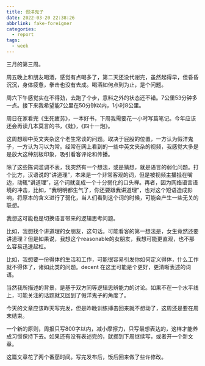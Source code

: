 ```yaml
---
title: 假洋鬼子
date: 2022-03-20 22:38:26
abbrlink: fake-foreigner
categories:
  - report
tags:
  - week
---
```


三月的第三周。

周五晚上和朋友喝酒，感觉有点喝多了，第二天还没代谢完，虽然起得早，但昏昏沉沉，身体疲惫，拳击也没有去成。喝酒如何点到为止，是个问题。

周六下午感觉实在不得劲，去跑了个步，意料之外的状态还不错。7公里53分钟多一点。接下来我希望能7公里在50分钟以内，1小时8公里。

周日在家看完《生死疲劳》，一本好书，下周我需要花一小时写篇笔记。今年应该还会再读几本莫言的书，《蛙》，《四十一炮》。

这周想聊中英文夹杂这个老生常谈的问题。取决于屁股的位置，一方认为假洋鬼子，一方认为习以为常。经常在网上看到的一些中英文夹杂的视频，我感觉大多是是放大这种刻板印象，吸引看客评论和传播。

除了这些陈词滥调不表，我突然有一个想法，或是猜想，就是语言的弱化问题。打个比方，汉语说的“讲道理”，本来是一个非常客观的词，但是被视频主播挂在嘴边，动辄“讲道理”，这个词就变成一个十分弱化的口头禅。再者，因为网络语言语境的冲击，比如，“我明明都生气了，你还要跟我讲道理”，也对这个短语造成影响，将原本的含义进行了弱化，当人们看到这个词的时候，可能会产生一些无关的联想。

我想这可能也是切换语言带来的逻辑思考问题。

比如，我想找个讲道理的女朋友，这句话。可能看客的第一想法是，女生竟然还要讲道理？但是如果说，我想这个reasonable的女朋友，我想可能更直观，也不那么容易迅速起杠。

比如，我想要一份得体的生活和工作，可能很容易引发你如何定义得体，什么工作就不得体了，诸如此类的问题。decent 在这里可能是个更好，更清晰表述的词语。

当然我所描述的背景，是基于双方同等逻辑思辨能力的讨论。如果不在一个水平线上，可能关注的话题就又回到了假洋鬼子的角度了。

今天的文章应该昨天写完发，但是昨晚训练搏击回来就不想动了，这周还是要在周末结束。

一个新的原则，周报只写800字以内，减小摩擦力，只写最想表达的，这样才能养成习惯保持下去。如果还有没有表述完的，就挪到下周继续写，或者开一个新文章。

这篇文章花了两个番茄时间。写完发布后，饭后回来做了些许修改。
